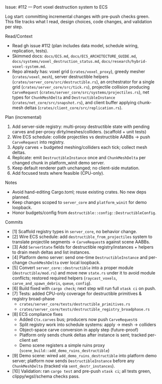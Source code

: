 Issue: #112 — Port voxel destruction system to ECS

Log start: committing incremental changes with pre-push checks green. This file tracks what I read, design choices, code changes, and validation per step.

Read/Context
- Read gh issue #112 (plan includes data model, schedule wiring, replication, tests).
- Skimmed docs: `docs/ECS.md`, `docs/ECS_ARCHITECTURE_GUIDE.md`, `docs/systems/voxel_destruction_status.md`, `docs/research/hybrid-voxel-system.md`.
- Repo already has: voxel grid (`crates/voxel_proxy`), greedy mesher (`crates/voxel_mesh`), server destructible helpers (`crates/server_core/src/destructible.rs`), an orchestrator for a single grid (`crates/server_core/src/tick.rs`), projectile collision producing `CarveRequest` (`crates/server_core/src/systems/projectiles.rs`), net types for `ChunkMeshDelta` and `DestructibleInstance` (`crates/net_core/src/snapshot.rs`), and client buffer applying chunk-mesh deltas (`crates/client_core/src/replication.rs`).

Plan (incremental)
1) Add server-side registry: multi-proxy destructible state with pending carves and per-proxy dirty/meshes/colliders. (scaffold + unit tests)
2) Wire ECS schedule: collide projectiles vs destructible AABBs → push `CarveRequest` into registry.
3) Apply carves + budgeted meshing/colliders each tick; collect mesh deltas.
4) Replicate: emit `DestructibleInstance` once and `ChunkMeshDelta` per changed chunk in platform_winit demo server.
5) Keep default renderer path unchanged; no client-side mutation.
6) Add focused tests where feasible (CPU-only).

Notes
- Avoid hand-editing Cargo.toml; reuse existing crates. No new deps planned.
- Keep changes scoped to `server_core` and `platform_winit` for demo loopback.
- Honor budgets/config from `destructible::config::DestructibleConfig`.

Commits
- [1] Scaffold registry types in `server_core`, no behavior change.
- [2] Wire ECS schedule: add `destructible_from_projectiles` system to translate projectile segments → `CarveRequest`s against scene AABBs.
- [3] Add `ServerState` fields for destructible registry/instances + helpers to drain mesh deltas and list instances.
- [4] Platform demo server: send one-time `DestructibleInstance` and per-change `ChunkMeshDelta` over local loopback.
- [5] Convert `server_core::destructible` into a proper module (`destructible/mod.rs`) and move new `state.rs` under it to avoid module conflicts; restored required helpers (`raycast_voxels`, `carve_and_spawn_debris`, `queue`, `config`).
- [6] Build fixed with `cargo check`; next step will run full `xtask ci` on push.
- [7] Tests: added CPU-only coverage for destructible primitives & registry broad-phase
  - `crates/server_core/tests/destructible_primitives.rs`
  - `crates/server_core/tests/destructible_registry_broadphase.rs`
- [8] ECS compliance fixes
  - Added `Ctx.carves` bus; producers now push `CarveRequest`s
  - Split registry work into schedule systems: apply → mesh → colliders
  - Object-space carve conversion in apply step (future-proof)
  - Platform only sends chunk deltas after instance is sent; tracked per-client set
  - Demo scene registers a simple ruins proxy (`scene_build::add_demo_ruins_destructible`)
- [9] Demo scene: wired `add_demo_ruins_destructible` into platform demo server; platform now sends `DestructibleInstance` before any `ChunkMeshDelta` (tracked via `sent_destr_instances`).
- [10] Validation: ran `cargo test` and pre-push `xtask ci`; all tests green, clippy/wgsl/schema checks pass.
